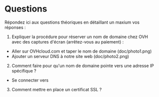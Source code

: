 # Questions

Répondez ici aux questions théoriques en détaillant un maxium vos réponses :

1) Expliquer la procédure pour réserver un nom de domaine chez OVH avec des captures d'écran (arrêtez-vous au paiement) :

- Aller sur OVHcloud.com et taper le nom de domaine (doc/photo1.png)
- Ajouter un serveur DNS à notre site web (doc/photo2.png)

2. Comment faire pour qu'un nom de domaine pointe vers une adresse IP spécifique ?

- Se connecter vers 

3. Comment mettre en place un certificat SSL ?

